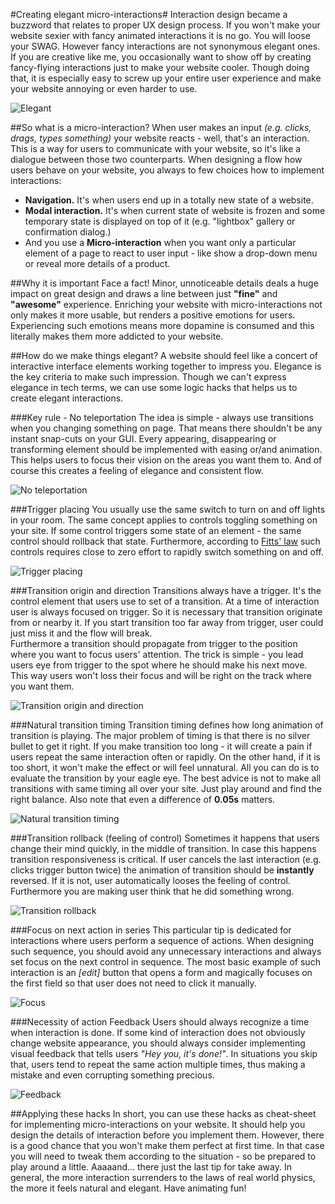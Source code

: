 #Creating elegant micro-interactions#
Interaction design became a buzzword that relates to proper UX design process. If you won't make your website sexier with fancy animated interactions it is no go. You will loose your SWAG. 
However fancy interactions are not synonymous elegant ones. If you are creative like me, you occasionally want to show off by creating fancy-flying interactions just to make your website cooler. Though doing that, it is especially easy to screw up your entire user experience and make your website annoying or even harder to use.

![Elegant](https://www.dropbox.com/s/m66bjbu8nzs7nte/2752162749_843d508f47_b.png?dl=1)


##So what is a micro-interaction?
When user makes an input *(e.g. clicks, drags, types something)* your website reacts - well, that's an interaction. This is a way for users to communicate with your website, so it's like a dialogue between those two counterparts. When designing a flow how users behave on your website, you always to few choices how to implement interactions: 

 - **Navigation.** It's when users end up in a totally new state of a website. 
 - **Modal interaction.** It's when current state of website is frozen and some temporary state is displayed on top of it (e.g. "lightbox" gallery or confirmation dialog.) 
 - And you use a **Micro-interaction** when you want only a particular element of a page to react to user input - like show a drop-down menu or reveal more details of a product. 

##Why it is important
Face a fact! Minor, unnoticeable details deals a huge impact on great design and draws a line between just **"fine"** and **"awesome"** experience. Enriching your website with micro-interactions not only makes it more usable, but renders a positive emotions for users. Experiencing such emotions means more dopamine is consumed and this literally makes them more addicted to your website. 

##How do we make things elegant?
A website should feel like a concert of interactive interface elements working together to impress you. Elegance is the key criteria to make such impression. Though we can't express elegance in tech terms, we can use some logic hacks that helps us to create elegant interactions.   

###Key rule - No teleportation
The idea is simple - always use transitions when you changing something on page. That means there shouldn't be any instant snap-cuts on your GUI. Every appearing, disappearing or transforming element should be implemented with easing or/and animation. This helps users to focus their vision on the areas you want them to. And of course this creates a feeling of elegance and consistent flow.   

![No teleportation](https://www.dropbox.com/s/vl4p795upnlhxzt/no-teleport.gif?dl=1)

###Trigger placing
You usually use the same switch to turn on and off lights in your room. The same concept applies to controls toggling something on your site. If some control triggers some state of an element - the same control should rollback that state. Furthermore, according to [Fitts' law](http://en.wikipedia.org/wiki/Fitts%27s_law) such controls requires close to zero effort to rapidly switch something on and off.  

![Trigger placing](https://www.dropbox.com/s/t938990pcm9xapf/trigger-placement.gif?dl=1)

###Transition origin and direction
Transitions always have a trigger. It's the control element that users use to set of a transition. At a time of interaction user is always focused on trigger. So it is necessary that transition originate from or nearby it. If you start transition too far away from trigger, user could just miss it and the flow will break.  
Furthermore a transition should propagate from trigger to the position where you want to focus users' attention. The trick is simple - you lead users eye from trigger to the spot where he should make his next move. This way users won't loss their focus and will be right on the track where you want them. 

![Transition origin and direction](https://www.dropbox.com/s/9ej97oq1rqiqx4c/origin.gif?dl=1)

###Natural transition timing
Transition timing defines how long animation of transition is playing. The major problem of timing is that there is no silver bullet to get it right. If you make transition too long - it will create a pain if users repeat the same interaction often or rapidly. On the other hand, if it is too short, it won't make the effect or will feel unnatural. All you can do is to evaluate the transition by your eagle eye. The best advice is not to make all transitions with same timing all over your site. Just play around and find the right balance. Also note that even a difference of **0.05s** matters. 

![Natural transition timing](https://www.dropbox.com/s/5i6d1b252mtve42/timing.gif?dl=1)


###Transition rollback (feeling of control)
Sometimes it happens that users change their mind quickly, in the middle of transition. In case this happens transition responsiveness is critical. If user cancels the last interaction (e.g. clicks trigger button twice) the animation of transition should be **instantly** reversed. If it is not, user automatically looses the feeling of control. Furthermore you are making user think that he did something wrong.   

![Transition rollback](https://www.dropbox.com/s/ub7ua62ohi4inzx/rollback.gif?dl=1)

###Focus on next action in series
This particular tip is dedicated for interactions where users perform a sequence of actions. When designing such sequence, you should avoid any unnecessary interactions and always set focus on the next control in sequence. The most basic example of such interaction is an *[edit]* button that opens a form and magically focuses on the first field so that user does not need to click it manually.

![Focus](https://www.dropbox.com/s/4pl0a1u74urjw73/autofocus.gif?dl=1)

###Necessity of action Feedback 
Users should always recognize a time when interaction is done. If some kind of interaction does not obviously change website appearance, you should always consider implementing visual feedback that tells users *"Hey you, it's done!"*. In situations you skip that, users tend to repeat the same action multiple times, thus making a mistake and even corrupting something precious. 

![Feedback](https://www.dropbox.com/s/p0ljusubtuhk061/feedback.gif?dl=1)

##Applying these hacks
In short, you can use these hacks as cheat-sheet for implementing micro-interactions on your website. It should help you design the details of interaction before you implement them. However, there is a good chance that you won't make them perfect at first time. In that case you will need to tweak them according to the situation - so be prepared to play around a little. 
Aaaaand... there just the last tip for take away. In general, the more interaction surrenders to the laws of real world physics, the more it feels natural and elegant. Have animating fun! 